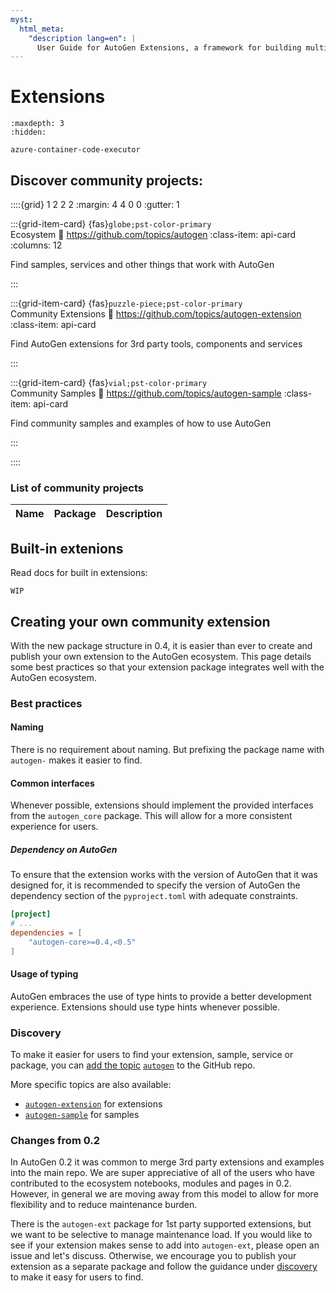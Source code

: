 ```yaml
---
myst:
  html_meta:
    "description lang=en": |
      User Guide for AutoGen Extensions, a framework for building multi-agent applications with AI agents.
---
```


# Extensions

```{toctree}
:maxdepth: 3
:hidden:

azure-container-code-executor
```


## Discover community projects:

::::{grid} 1 2 2 2
:margin: 4 4 0 0
:gutter: 1

:::{grid-item-card} {fas}`globe;pst-color-primary` <br> Ecosystem
:link: https://github.com/topics/autogen
:class-item: api-card
:columns: 12

Find samples, services and other things that work with AutoGen

:::

:::{grid-item-card} {fas}`puzzle-piece;pst-color-primary` <br> Community Extensions
:link: https://github.com/topics/autogen-extension
:class-item: api-card

Find AutoGen extensions for 3rd party tools, components and services

:::

:::{grid-item-card} {fas}`vial;pst-color-primary` <br> Community Samples
:link: https://github.com/topics/autogen-sample
:class-item: api-card

Find community samples and examples of how to use AutoGen

:::

::::


### List of community projects

| Name | Package | Description |
|---|---|---|

<!-- Example -->
<!-- | [My Model Client](https://github.com/example)  | [PyPi](https://pypi.org/project/example) | Model client for my custom model service | -->
<!-- - Name should link to the project page or repo
- Package should link to the PyPi page
- Description should be a brief description of the project. 1 short sentence is ideal. -->


## Built-in extenions

Read docs for built in extensions:

```{note}
WIP
```

<!-- ::::{grid} 1 2 3 3
:margin: 4 4 0 0
:gutter: 1

:::{grid-item-card} LangChain Tools
:link: python/autogen_agentchat/autogen_agentchat
:link-type: doc
:::

:::{grid-item-card} ACA Dynamic Sessions Code Executor
:link: python/autogen_agentchat/autogen_agentchat
:link-type: doc
:::

:::: -->


## Creating your own community extension

With the new package structure in 0.4, it is easier than ever to create and publish your own extension to the AutoGen ecosystem. This page details some best practices so that your extension package  integrates well with the AutoGen ecosystem.

### Best practices

#### Naming

There is no requirement about naming. But prefixing the package name with `autogen-` makes it easier to find.

#### Common interfaces

Whenever possible, extensions should implement the provided interfaces from the `autogen_core` package. This will allow for a more consistent experience for users.

##### Dependency on AutoGen

To ensure that the extension works with the version of AutoGen that it was designed for, it is recommended to specify the version of AutoGen the dependency section of the `pyproject.toml` with adequate constraints.

```toml
[project]
# ...
dependencies = [
    "autogen-core>=0.4,<0.5"
]
```

#### Usage of typing

AutoGen embraces the use of type hints to provide a better development experience. Extensions should use type hints whenever possible.

### Discovery

To make it easier for users to find your extension, sample, service or package, you can [add the topic](https://docs.github.com/en/repositories/managing-your-repositorys-settings-and-features/customizing-your-repository/classifying-your-repository-with-topics) [`autogen`](https://github.com/topics/autogen) to the GitHub repo.

More specific topics are also available:

- [`autogen-extension`](https://github.com/topics/autogen-extension) for extensions
- [`autogen-sample`](https://github.com/topics/autogen-sample) for samples

### Changes from 0.2

In AutoGen 0.2 it was common to merge 3rd party extensions and examples into the main repo. We are super appreciative of all of the users who have contributed to the ecosystem notebooks, modules and pages in 0.2. However, in general we are moving away from this model to allow for more flexibility and to reduce maintenance burden.

There is the `autogen-ext` package for 1st party supported extensions, but we want to be selective to manage maintenance load. If you would like to see if your extension makes sense to add into `autogen-ext`, please open an issue and let's discuss. Otherwise, we encourage you to publish your extension as a separate package and follow the guidance under [discovery](#discovery) to make it easy for users to find.
